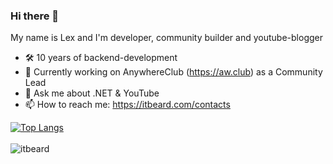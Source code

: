 ### Hi there 👋 
My name is Lex and I'm developer, community builder and youtube-blogger 

- 🛠 10 years of backend-development
- 🔭 Currently working on AnywhereClub (https://aw.club) as a Community Lead 
- 💬 Ask me about .NET & YouTube
- 📫 How to reach me: https://itbeard.com/contacts

[![Top Langs](https://github-readme-stats.vercel.app/api/top-langs/?username=itbeard&hide=html&layout=compact)](https://github.com/itbeard)
<br/><br/>
<img align="left" src="https://komarev.com/ghpvc/?username=itbeard&label=Profile%20Views%20&color=AC1F21&style=flat-square" alt="itbeard" />
